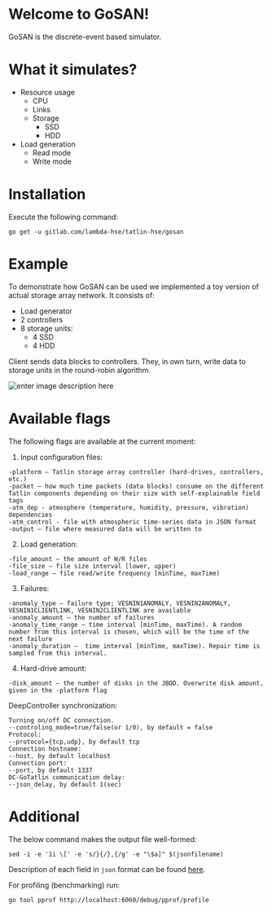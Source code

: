 # Welcome to GoSAN!

GoSAN is the discrete-event based simulator. 

# What it simulates?

 - Resource usage
	 - CPU
	 - Links
	 - Storage
		 - SSD
		 - HDD
 - Load generation
	 - Read mode
	 - Write mode

# Installation
Execute the following command: 

    go get -u gitlab.com/lambda-hse/tatlin-hse/gosan

# Example

To demonstrate how GoSAN can be used we implemented a toy version of actual storage array network. It consists of:

 - Load generator
 - 2 controllers 
 - 8 storage units:
	 - 4 SSD
	 - 4 HDD

Client sends data blocks to controllers. They, in own turn, write data to storage units in the round-robin algorithm.  

 
![enter image description here](https://sun9-64.userapi.com/c854216/v854216025/101217/U2KF-i4FyVc.jpg)

# Available flags

The following flags are available at the current moment:
1. Input configuration files:

```
-platform — Tatlin storage array controller (hard-drives, controllers, etc.)
-packet — how much time packets (data blocks) consume on the different Tatlin components depending on their size with self-explainable field tags
-atm_dep - atmosphere (temperature, humidity, pressure, vibration) dependencies
-atm_control - file with atmospheric time-series data in JSON format
-output — file where measured data will be written to
```

2. Load generation:

```
-file_amount — the amount of W/R files
-file_size — file size interval [lower, upper)
-load_range — file read/write frequency [minTime, maxTime)
```

3. Failures:

```
-anomaly_type — failure type; VESNIN1ANOMALY, VESNIN2ANOMALY, VESNIN1CLIENTLINK, VESNIN2CLIENTLINK are available
-anomaly_amount — the number of failures
-anomaly_time_range — time interval [minTime, maxTime). A random number from this interval is chosen, which will be the time of the next failure 
-anomaly_duration —  time interval [minTime, maxTime). Repair time is sampled from this interval. 
```

4. Hard-drive amount:

```
-disk_amount — the number of disks in the JBOD. Overwrite disk amount, given in the -platform flag
```

DeepController synchronization:

```
Turning on/off DC connection.
--controling_mode=true/false(or 1/0), by default = false
Protocol:
--protocol={tcp,udp}, by default tcp
Connection hostname:
--host, by default localhost
Connection port:
--port, by default 1337
DC-GoTatlin communication delay:
--json_delay, by default 1(sec)
```


# Additional

The below command makes the output file well-formed:
```
sed -i -e '1i \[' -e 's/}{/},{/g' -e "\$a]" $(jsonfilename)
```

Description of each field in `json` format can be found [here](https://docviewer.yandex.ru/view/399819079/?*=tRg8KHkaftG96OxyVNSWpjO5zT17InVybCI6InlhLWRpc2s6Ly8vZGlzay9ZYWRyby9BU2Fwcm9ub3Yvc3RvcmFnZS1kYXRhLWpzb24tZGVzY3JpcHRpb24ueGxzeCIsInRpdGxlIjoic3RvcmFnZS1kYXRhLWpzb24tZGVzY3JpcHRpb24ueGxzeCIsInVpZCI6IjM5OTgxOTA3OSIsInl1IjoiMTA1MDIzODgxNTIwMzM0MTM1Iiwibm9pZnJhbWUiOmZhbHNlLCJ0cyI6MTUyMDkzODM3MzI1M30%3D).

For profiling (benchmarking) run:
```
go tool pprof http://localhost:6060/debug/pprof/profile
```
